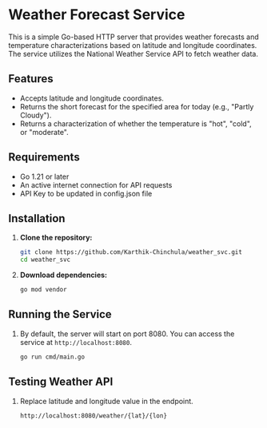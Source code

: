 # Weather Forecast Service

This is a simple Go-based HTTP server that provides weather forecasts and temperature characterizations based on latitude and longitude coordinates. The service utilizes the National Weather Service API to fetch weather data.

## Features

- Accepts latitude and longitude coordinates.
- Returns the short forecast for the specified area for today (e.g., "Partly Cloudy").
- Returns a characterization of whether the temperature is "hot", "cold", or "moderate".

## Requirements

- Go 1.21 or later
- An active internet connection for API requests
- API Key to be updated in config.json file 

## Installation

1. **Clone the repository:**
   ```bash
   git clone https://github.com/Karthik-Chinchula/weather_svc.git
   cd weather_svc
   ```

2. **Download dependencies:**
    ```bash
    go mod vendor
    ```

## Running the Service

1. By default, the server will start on port 8080. You can access the service at `http://localhost:8080`.
    ```bash
    go run cmd/main.go
    ```

## Testing Weather API

1. Replace latitude and longitude value in the endpoint.
    ```bash
    http://localhost:8080/weather/{lat}/{lon}
    ```

